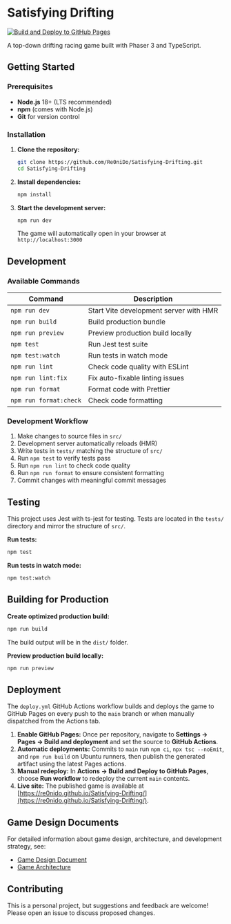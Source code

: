 # Satisfying Drifting

[![Build and Deploy to GitHub Pages](https://github.com/Re0niDo/Satisfying-Drifting/actions/workflows/deploy.yml/badge.svg)](https://github.com/Re0niDo/Satisfying-Drifting/actions/workflows/deploy.yml)

A top-down drifting racing game built with Phaser 3 and TypeScript. 

## Getting Started

### Prerequisites

- **Node.js** 18+ (LTS recommended)
- **npm** (comes with Node.js)
- **Git** for version control

### Installation

1. **Clone the repository:**
   ```bash
   git clone https://github.com/Re0niDo/Satisfying-Drifting.git
   cd Satisfying-Drifting
   ```

2. **Install dependencies:**
   ```bash
   npm install
   ```

3. **Start the development server:**
   ```bash
   npm run dev
   ```

   The game will automatically open in your browser at `http://localhost:3000`

## Development

### Available Commands

| Command | Description |
|---------|-------------|
| `npm run dev` | Start Vite development server with HMR |
| `npm run build` | Build production bundle |
| `npm run preview` | Preview production build locally |
| `npm test` | Run Jest test suite |
| `npm test:watch` | Run tests in watch mode |
| `npm run lint` | Check code quality with ESLint |
| `npm run lint:fix` | Fix auto-fixable linting issues |
| `npm run format` | Format code with Prettier |
| `npm run format:check` | Check code formatting |

### Development Workflow

1. Make changes to source files in `src/`
2. Development server automatically reloads (HMR)
3. Write tests in `tests/` matching the structure of `src/`
4. Run `npm test` to verify tests pass
5. Run `npm run lint` to check code quality
6. Run `npm run format` to ensure consistent formatting
7. Commit changes with meaningful commit messages

## Testing

This project uses Jest with ts-jest for testing. Tests are located in the `tests/` directory and mirror the structure of `src/`.

**Run tests:**
```bash
npm test
```

**Run tests in watch mode:**
```bash
npm test:watch
```

## Building for Production

**Create optimized production build:**
```bash
npm run build
```

The build output will be in the `dist/` folder.

**Preview production build locally:**
```bash
npm run preview
```

## Deployment

The `deploy.yml` GitHub Actions workflow builds and deploys the game to GitHub Pages on every push to the `main` branch or when manually dispatched from the Actions tab.

1. **Enable GitHub Pages:** Once per repository, navigate to **Settings → Pages → Build and deployment** and set the source to **GitHub Actions**.
2. **Automatic deployments:** Commits to `main` run `npm ci`, `npx tsc --noEmit`, and `npm run build` on Ubuntu runners, then publish the generated artifact using the latest Pages actions.
3. **Manual redeploy:** In **Actions → Build and Deploy to GitHub Pages**, choose **Run workflow** to redeploy the current `main` contents.
4. **Live site:** The published game is available at [https://re0nido.github.io/Satisfying-Drifting/](https://re0nido.github.io/Satisfying-Drifting/).

## Game Design Documents

For detailed information about game design, architecture, and development strategy, see:

- [Game Design Document](docs/Satisfying-Drifting-design-doc.md)
- [Game Architecture](docs/Satisfying-Drifting-game-architecture.md)

## Contributing

This is a personal project, but suggestions and feedback are welcome! Please open an issue to discuss proposed changes.
